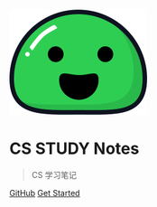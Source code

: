 <!-- _coverpage.md -->

![logo](_media/icon.svg)

# CS STUDY Notes

> CS 学习笔记



[GitHub](https://github.com/LIUXIAONANPKU/CSStudyRecord)
[Get Started](/README)